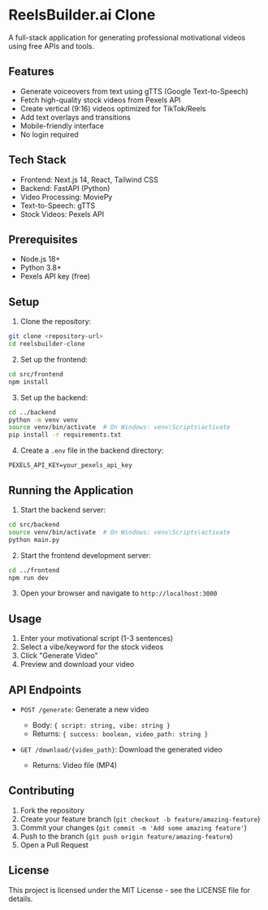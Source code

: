 # ReelsBuilder.ai Clone

A full-stack application for generating professional motivational videos using free APIs and tools.

## Features

- Generate voiceovers from text using gTTS (Google Text-to-Speech)
- Fetch high-quality stock videos from Pexels API
- Create vertical (9:16) videos optimized for TikTok/Reels
- Add text overlays and transitions
- Mobile-friendly interface
- No login required

## Tech Stack

- Frontend: Next.js 14, React, Tailwind CSS
- Backend: FastAPI (Python)
- Video Processing: MoviePy
- Text-to-Speech: gTTS
- Stock Videos: Pexels API

## Prerequisites

- Node.js 18+
- Python 3.8+
- Pexels API key (free)

## Setup

1. Clone the repository:
```bash
git clone <repository-url>
cd reelsbuilder-clone
```

2. Set up the frontend:
```bash
cd src/frontend
npm install
```

3. Set up the backend:
```bash
cd ../backend
python -m venv venv
source venv/bin/activate  # On Windows: venv\Scripts\activate
pip install -r requirements.txt
```

4. Create a `.env` file in the backend directory:
```
PEXELS_API_KEY=your_pexels_api_key
```

## Running the Application

1. Start the backend server:
```bash
cd src/backend
source venv/bin/activate  # On Windows: venv\Scripts\activate
python main.py
```

2. Start the frontend development server:
```bash
cd ../frontend
npm run dev
```

3. Open your browser and navigate to `http://localhost:3000`

## Usage

1. Enter your motivational script (1-3 sentences)
2. Select a vibe/keyword for the stock videos
3. Click "Generate Video"
4. Preview and download your video

## API Endpoints

- `POST /generate`: Generate a new video
  - Body: `{ script: string, vibe: string }`
  - Returns: `{ success: boolean, video_path: string }`

- `GET /download/{video_path}`: Download the generated video
  - Returns: Video file (MP4)

## Contributing

1. Fork the repository
2. Create your feature branch (`git checkout -b feature/amazing-feature`)
3. Commit your changes (`git commit -m 'Add some amazing feature'`)
4. Push to the branch (`git push origin feature/amazing-feature`)
5. Open a Pull Request

## License

This project is licensed under the MIT License - see the LICENSE file for details.